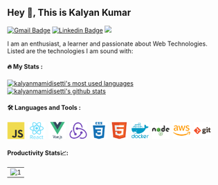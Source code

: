 ## Hey 👋, This is Kalyan Kumar

[![Gmail Badge](https://img.shields.io/badge/-kalyankumarbabu@gmail.com-c14438?style=flat&logo=Gmail&logoColor=white&link=mailto:kalyankumarbabu@gmail.com)](mailto:kalyankumarbabu@gmail.com) [![Linkedin Badge](https://img.shields.io/badge/-kalyankumar-0072b1?style=flat&logo=Linkedin&logoColor=white&link=https://www.linkedin.com/in/kalyan-kumar-mamidisetti-067945140/)](https://www.linkedin.com/in/kalyan-kumar-mamidisetti-067945140/)
![](https://komarev.com/ghpvc/?username=kalyanmamidisetti)
<p align='left'>I am an enthusiast, a learner and passionate about Web Technologies. Listed are the technologies I am sound with:


#### :fire: My Stats :
<!--- [![GitHub Streak](http://github-readme-streak-stats.herokuapp.com?user=kalyanmamidisetti&theme=dark&background=000000)](https://git.io/streak-stats) 

[![Top Langs](https://github-readme-stats.vercel.app/api/top-langs/?username=kalyanmamidisetti&layout=compact&theme=light)](https://github.com/kalyanmamidisetti/github-readme-stats) -->

<a href="https://github.com/kalyanmamidisetti">
  <img align="center" src="https://github-readme-stats.vercel.app/api/top-langs/?username=kalyanmamidisetti&theme=light&count_private=true&layout=compact" width="205" alt="kalyanmamidisetti's most used languages" />
</a>
<a href="https://github.com/kalyanmamidisetti">
 <img align="center" src="https://github-readme-stats.vercel.app/api?username=kalyanmamidisetti&show_icons=true&theme=light&line_height=27&include_all_commits=true&count_private=true&hide=issues,prs,contribs" width="350" alt="kalyanmamidisetti's github stats"/>
</a>
 
#### :hammer_and_wrench: Languages and Tools :
<div>
  <img src="https://github.com/devicons/devicon/blob/master/icons/javascript/javascript-original.svg" title="JavaScript" alt="JavaScript" width="40" height="40"/>&nbsp;
  <img src="https://github.com/devicons/devicon/blob/master/icons/react/react-original-wordmark.svg" title="React" alt="React" width="40" height="40"/>&nbsp;
  <img src="https://github.com/devicons/devicon/blob/master/icons/vuejs/vuejs-original-wordmark.svg" title="VueJS" alt="=VueJS" width="40" height="40"/>&nbsp;
  <img src="https://github.com/devicons/devicon/blob/master/icons/redux/redux-original.svg" title="Redux" alt="Redux " width="40" height="40"/>&nbsp;
  <img src="https://github.com/devicons/devicon/blob/master/icons/css3/css3-plain-wordmark.svg"  title="CSS3" alt="CSS" width="40" height="40"/>&nbsp;
  <img src="https://github.com/devicons/devicon/blob/master/icons/html5/html5-original.svg" title="HTML5" alt="HTML" width="40" height="40"/>&nbsp;
  <img src="https://github.com/devicons/devicon/blob/master/icons/docker/docker-plain-wordmark.svg" title="Docker" alt="Docker" width="40" height="40"/>&nbsp;
  <img src="https://github.com/devicons/devicon/blob/master/icons/nodejs/nodejs-original-wordmark.svg" title="NodeJS" alt="NodeJS" width="40" height="40"/>&nbsp;
  <img src="https://github.com/devicons/devicon/blob/master/icons/amazonwebservices/amazonwebservices-plain-wordmark.svg" title="AWS" alt="AWS" width="40" height="40"/>&nbsp;
  <img src="https://github.com/devicons/devicon/blob/master/icons/git/git-original-wordmark.svg" title="Git" **alt="Git" width="40" height="40"/>
</div>

<!-- <p><img align="center" src="https://github-readme-stats.vercel.app/api/top-langs?username=kalyanmamidisetti&show_icons=true&locale=en&layout=compact" alt="kalyan kumar" /></p>

![Kalyan's github stats](https://github-readme-stats.vercel.app/api?username=kalyanmamidisetti&show_icons=true&theme=tokyonight) <br/>
 -->

#### Productivity Stats📈:
<table>
  <tr>
    <td><img src="https://github-profile-summary-cards.vercel.app/api/cards/profile-details?username=kalyanmamidisetti&theme=tokyonight"  display=block width=100% height=auto  alt="1" ></td>
   </tr> 
<!--    <tr>
      <td><img src="https://activity-graph.herokuapp.com/graph?username=kalyanmamidisetti&bg_color=1a1b27&color=be90f2&line=638fda&point=35aea1&area=true"  display=block width=100% height=auto alt="2" ></td>
  </td>
  </tr> -->
</table>

